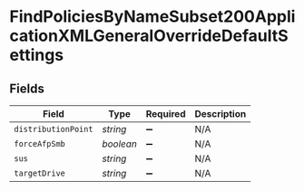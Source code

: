 # FindPoliciesByNameSubset200ApplicationXMLGeneralOverrideDefaultSettings


## Fields

| Field               | Type                | Required            | Description         |
| ------------------- | ------------------- | ------------------- | ------------------- |
| `distributionPoint` | *string*            | :heavy_minus_sign:  | N/A                 |
| `forceAfpSmb`       | *boolean*           | :heavy_minus_sign:  | N/A                 |
| `sus`               | *string*            | :heavy_minus_sign:  | N/A                 |
| `targetDrive`       | *string*            | :heavy_minus_sign:  | N/A                 |